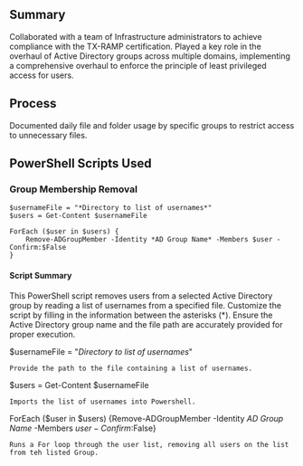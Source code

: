 ## Summary
Collaborated with a team of Infrastructure administrators to achieve compliance with the TX-RAMP certification. Played a key role in the overhaul of Active Directory groups across multiple domains, implementing a comprehensive overhaul to enforce the principle of least privileged access for users.

## Process
Documented daily file and folder usage by specific groups to restrict access to unnecessary files.

## PowerShell Scripts Used
### Group Membership Removal
```
$usernameFile = "*Directory to list of usernames*"
$users = Get-Content $usernameFile

ForEach ($user in $users) {
    Remove-ADGroupMember -Identity *AD Group Name* -Members $user -Confirm:$False
}
```
#### Script Summary
This PowerShell script removes users from a selected Active Directory group by reading a list of usernames from a specified file. Customize the script by filling in the information between the asterisks (*). Ensure the Active Directory group name and the file path are accurately provided for proper execution.

$usernameFile = "*Directory to list of usernames*"

    Provide the path to the file containing a list of usernames.

$users = Get-Content $usernameFile

    Imports the list of usernames into Powershell.

ForEach ($user in $users) {Remove-ADGroupMember -Identity *AD Group Name* -Members $user -Confirm:$False}

    Runs a For loop through the user list, removing all users on the list from teh listed Group.
